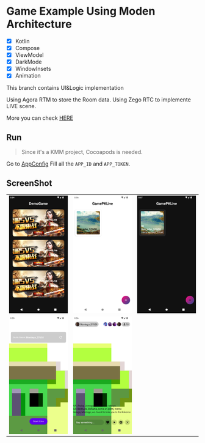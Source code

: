 # Game Example Using Moden Architecture

- [x] Kotlin
- [x] Compose
- [x] ViewModel
- [x] DarkMode
- [x] WindowInsets
- [x] Animation

This branch contains UI&Logic implementation

Using Agora RTM to store the Room data.
Using Zego RTC to implemente LIVE scene.

More you can check [HERE](https://www.jianshu.com/p/ac7ee488df86)

## Run

> Since it's a KMM project, Cocoapods is needed.

Go to [AppConfig](./shared/src/commonMain/kotlin/io/agora/live/livegame/AppConfig.kt)
Fill all the `APP_ID` and `APP_TOKEN`.

## ScreenShot

||||
|---|---|---|
|<img src="./screenshot/Page_DemoGame.webp" width="200" alt="Home"/>|<img src="./screenshot/Page_List.webp" width="200" alt="List"/>|<img src="./screenshot/Page_List_Dark.webp" width="200" alt="List_Dark"/>|
|<img src="./screenshot/Page_Create.webp" width="200" alt="Create"/>|<img src="./screenshot/Page_Studio.webp" width="200" alt="Studio"/>||


